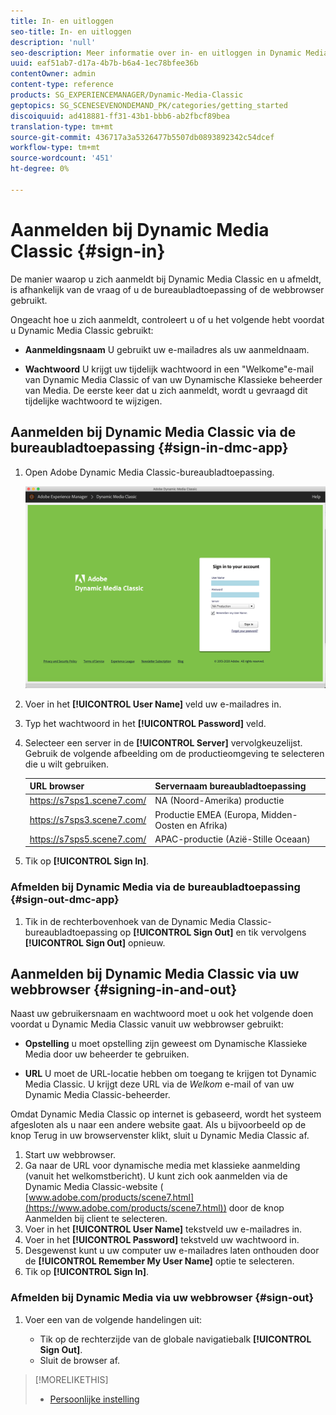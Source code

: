 ```yaml
---
title: In- en uitloggen
seo-title: In- en uitloggen
description: 'null'
seo-description: Meer informatie over in- en uitloggen in Dynamic Media Classic
uuid: eaf51ab7-d17a-4b7b-b6a4-1ec78bfee36b
contentOwner: admin
content-type: reference
products: SG_EXPERIENCEMANAGER/Dynamic-Media-Classic
geptopics: SG_SCENESEVENONDEMAND_PK/categories/getting_started
discoiquuid: ad418881-ff31-43b1-bbb6-ab2fbcf89bea
translation-type: tm+mt
source-git-commit: 436717a3a5326477b5507db0893892342c54dcef
workflow-type: tm+mt
source-wordcount: '451'
ht-degree: 0%

---
```



<!-- UPDATE THIS TOPIC AFTER DECEMBER 31, 2020!!!!! -->

# Aanmelden bij Dynamic Media Classic {#sign-in}

De manier waarop u zich aanmeldt bij Dynamic Media Classic en u afmeldt, is afhankelijk van de vraag of u de bureaubladtoepassing of de webbrowser gebruikt.

Ongeacht hoe u zich aanmeldt, controleert u of u het volgende hebt voordat u Dynamic Media Classic gebruikt:

* **Aanmeldingsnaam** U gebruikt uw e-mailadres als uw aanmeldnaam.

* **Wachtwoord** U krijgt uw tijdelijk wachtwoord in een &quot;Welkome&quot;e-mail van Dynamic Media Classic of van uw Dynamische Klassieke beheerder van Media. De eerste keer dat u zich aanmeldt, wordt u gevraagd dit tijdelijke wachtwoord te wijzigen.

## Aanmelden bij Dynamic Media Classic via de bureaubladtoepassing {#sign-in-dmc-app}

1. Open Adobe Dynamic Media Classic-bureaubladtoepassing.

   ![Dynamic Media Classic aanmelden](/help/assets/dmclassic-login1.png)

1. Voer in het **[!UICONTROL User Name]** veld uw e-mailadres in.
1. Typ het wachtwoord in het **[!UICONTROL Password]** veld.
1. Selecteer een server in de **[!UICONTROL Server]** vervolgkeuzelijst.
Gebruik de volgende afbeelding om de productieomgeving te selecteren die u wilt gebruiken.

   | URL browser | Servernaam bureaubladtoepassing |
   |---|---|
   | https://s7sps1.scene7.com/ | NA (Noord-Amerika) productie |
   | https://s7sps3.scene7.com/ | Productie EMEA (Europa, Midden-Oosten en Afrika) |
   | https://s7sps5.scene7.com/ | APAC-productie (Azië-Stille Oceaan) |

1. Tik op **[!UICONTROL Sign In]**.

### Afmelden bij Dynamic Media via de bureaubladtoepassing {#sign-out-dmc-app}

1. Tik in de rechterbovenhoek van de Dynamic Media Classic-bureaubladtoepassing op **[!UICONTROL Sign Out]** en tik vervolgens **[!UICONTROL Sign Out]** opnieuw.

## Aanmelden bij Dynamic Media Classic via uw webbrowser {#signing-in-and-out}

Naast uw gebruikersnaam en wachtwoord moet u ook het volgende doen voordat u Dynamic Media Classic vanuit uw webbrowser gebruikt:

* **Opstelling** u moet opstelling zijn geweest om Dynamische Klassieke Media door uw beheerder te gebruiken.

* **URL** U moet de URL-locatie hebben om toegang te krijgen tot Dynamic Media Classic. U krijgt deze URL via de 
*Welkom* e-mail of van uw Dynamic Media Classic-beheerder.

Omdat Dynamic Media Classic op internet is gebaseerd, wordt het systeem afgesloten als u naar een andere website gaat. Als u bijvoorbeeld op de knop Terug in uw browservenster klikt, sluit u Dynamic Media Classic af.

1. Start uw webbrowser.
1. Ga naar de URL voor dynamische media met klassieke aanmelding (vanuit het welkomstbericht). U kunt zich ook aanmelden via de Dynamic Media Classic-website ( [www.adobe.com/products/scene7.html](https://www.adobe.com/products/scene7.html)) door de knop Aanmelden bij client te selecteren.
1. Voer in het **[!UICONTROL User Name]** tekstveld uw e-mailadres in.
1. Voer in het **[!UICONTROL Password]** tekstveld uw wachtwoord in.
1. Desgewenst kunt u uw computer uw e-mailadres laten onthouden door de **[!UICONTROL Remember My User Name]** optie te selecteren.
1. Tik op **[!UICONTROL Sign In]**.

### Afmelden bij Dynamic Media via uw webbrowser {#sign-out}

1. Voer een van de volgende handelingen uit:

   * Tik op de rechterzijde van de globale navigatiebalk **[!UICONTROL Sign Out]**.
   * Sluit de browser af.

>[!MORELIKETHIS]
>
>* [Persoonlijke instelling](personal-setup.md#personal_setup)

